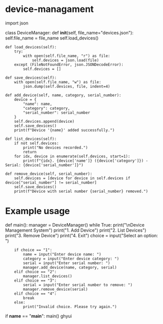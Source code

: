 # device-managament
import json

class DeviceManager:
    def __init__(self, file_name="devices.json"):
        self.file_name = file_name
        self.load_devices()

    def load_devices(self):
        try:
            with open(self.file_name, "r") as file:
                self.devices = json.load(file)
        except (FileNotFoundError, json.JSONDecodeError):
            self.devices = []

    def save_devices(self):
        with open(self.file_name, "w") as file:
            json.dump(self.devices, file, indent=4)

    def add_device(self, name, category, serial_number):
        device = {
            "name": name,
            "category": category,
            "serial_number": serial_number
        }
        self.devices.append(device)
        self.save_devices()
        print(f"Device '{name}' added successfully.")

    def list_devices(self):
        if not self.devices:
            print("No devices recorded.")
            return
        for idx, device in enumerate(self.devices, start=1):
            print(f"{idx}. {device['name']} ({device['category']}) - Serial: {device['serial_number']}")

    def remove_device(self, serial_number):
        self.devices = [device for device in self.devices if device["serial_number"] != serial_number]
        self.save_devices()
        print(f"Device with serial number {serial_number} removed.")

# Example usage
def main():
    manager = DeviceManager()
    while True:
        print("\nDevice Management System")
        print("1. Add Device")
        print("2. List Devices")
        print("3. Remove Device")
        print("4. Exit")
        choice = input("Select an option: ")
        
        if choice == "1":
            name = input("Enter device name: ")
            category = input("Enter device category: ")
            serial = input("Enter serial number: ")
            manager.add_device(name, category, serial)
        elif choice == "2":
            manager.list_devices()
        elif choice == "3":
            serial = input("Enter serial number to remove: ")
            manager.remove_device(serial)
        elif choice == "4":
            break
        else:
            print("Invalid choice. Please try again.")

if __name__ == "__main__":
    main()
ghyui
